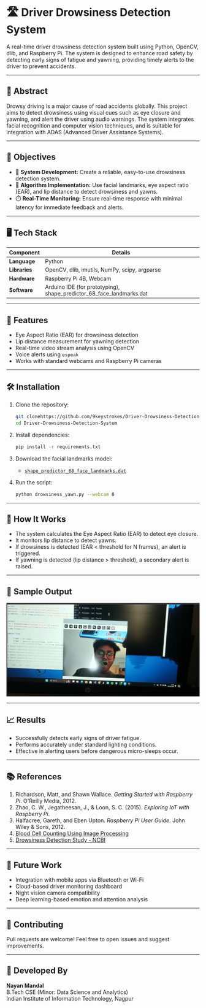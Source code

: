# 🛣️ Driver Drowsiness Detection System

A real-time driver drowsiness detection system built using Python, OpenCV, dlib, and Raspberry Pi. The system is designed to enhance road safety by detecting early signs of fatigue and yawning, providing timely alerts to the driver to prevent accidents.

---

## 📜 Abstract

Drowsy driving is a major cause of road accidents globally. This project aims to detect drowsiness using visual cues such as eye closure and yawning, and alert the driver using audio warnings. The system integrates facial recognition and computer vision techniques, and is suitable for integration with ADAS (Advanced Driver Assistance Systems).

---

## 📌 Objectives

- 🔧 **System Development:** Create a reliable, easy-to-use drowsiness detection system.
- 🧠 **Algorithm Implementation:** Use facial landmarks, eye aspect ratio (EAR), and lip distance to detect drowsiness and yawns.
- ⏱️ **Real-Time Monitoring:** Ensure real-time response with minimal latency for immediate feedback and alerts.

---

## 🖥️ Tech Stack

| Component       | Details                                                                 |
|----------------|-------------------------------------------------------------------------|
| **Language**    | Python                                                                 |
| **Libraries**   | OpenCV, dlib, imutils, NumPy, scipy, argparse                           |
| **Hardware**    | Raspberry Pi 4B, Webcam                                                 |
| **Software**    | Arduino IDE (for prototyping), shape_predictor_68_face_landmarks.dat   |

---

## 🧩 Features

- Eye Aspect Ratio (EAR) for drowsiness detection
- Lip distance measurement for yawning detection
- Real-time video stream analysis using OpenCV
- Voice alerts using `espeak`
- Works with standard webcams and Raspberry Pi cameras

---

## 🛠️ Installation

1. Clone the repository:
   ```bash
   git clonehttps://github.com/9keystrokes/Driver-Drowsiness-Detection-System.git
   cd Driver-Drowsiness-Detection-System
   ```

2. Install dependencies:
   ```bash
   pip install -r requirements.txt
   ```

3. Download the facial landmarks model:
   - [`shape_predictor_68_face_landmarks.dat`](https://github.com/davisking/dlib-models)

4. Run the script:
   ```bash
   python drowsiness_yawn.py --webcam 0
   ```

---

## 🚨 How It Works

- The system calculates the Eye Aspect Ratio (EAR) to detect eye closure.
- It monitors lip distance to detect yawns.
- If drowsiness is detected (EAR < threshold for N frames), an alert is triggered.
- If yawning is detected (lip distance > threshold), a secondary alert is raised.

---

## 📸 Sample Output

![Working of the project](https://github.com/9keystrokes/Driver-Drowsiness-Detection-System/blob/main/demo.bmp)

---

## 📈 Results

- Successfully detects early signs of driver fatigue.
- Performs accurately under standard lighting conditions.
- Effective in alerting users before dangerous micro-sleeps occur.

---

## 📚 References

1. Richardson, Matt, and Shawn Wallace. *Getting Started with Raspberry Pi*. O'Reilly Media, 2012.
2. Zhao, C. W., Jegatheesan, J., & Loon, S. C. (2015). *Exploring IoT with Raspberry Pi*.
3. Halfacree, Gareth, and Eben Upton. *Raspberry Pi User Guide*. John Wiley & Sons, 2012.
4. [Blood Cell Counting Using Image Processing](https://github.com/couldntfindabetterusername/blood-cell-counting-using-image-processing)
5. [Drowsiness Detection Study - NCBI](https://www.ncbi.nlm.nih.gov/pmc/articles/PMC8160886/)

---

## 📌 Future Work

- Integration with mobile apps via Bluetooth or Wi-Fi
- Cloud-based driver monitoring dashboard
- Night vision camera compatibility
- Deep learning-based emotion and attention analysis

---

## 🤝 Contributing

Pull requests are welcome! Feel free to open issues and suggest improvements.

---

## 🧠 Developed By

**Nayan Mandal**  
B.Tech CSE (Minor: Data Science and Analytics)  
Indian Institute of Information Technology, Nagpur  
